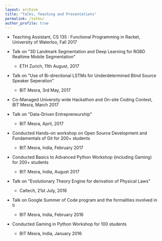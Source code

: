 ```yaml
---
layout: archive
title: "Talks, Teaching and Presentations"
permalink: /talks/
author_profile: true
---
```

 
* Teaching Assistant, CS 135 : Functional Programming in Racket, University of Waterloo, Fall 2017

* Talk on "3D Landmark Segmentation and Deep Learning for RGBD Realtime Mobile Segmentation"
  *  ETH Zurich, 11th August, 2017
  
* Talk on "Use of Bi-directional LSTMs for Underdetermined Blind Source Speaker Seperation"
  *  BIT Mesra, 3rd May, 2017
  
* Co-Managed University wide Hackathon and On-site Coding Contest, BIT Mesra, March 2017

* Talk on "Data-Driven Entrepreneurship"
  *  BIT Mesra, April, 2017
 
* Conducted Hands-on workshop on Open Source Development and Fundamentals of Git for 200+ students 
  *  BIT Mesra, India, February 2017
  
* Conducted Basics to Advanced Python Workshop (including Gaming) for 200+ students
  *  BIT Mesra, India, August 2017
  
* Talk on "Evolutionary Theory Engine for derivation of Physical Laws"
  *  Caltech, 21st July, 2016
  
* Talk on Google Summer of Code program and the formalities involved in ti
  *  BIT Mesra, India, February 2016
  
* Conducted Gaming in Python Workshop for 100 students
  *  BIT Mesra, India, January 2016

